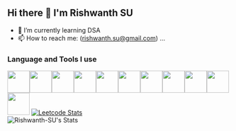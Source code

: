 ## Hi there 👋 I'm Rishwanth SU

<!--
**Rishwanth-SU/Rishwanth-SU** is a ✨ _special_ ✨ repository because its `README.md` (this file) appears on your GitHub profile.

Here are some ideas to get you started:

- 🔭 I’m currently working on ...
- 🌱 I’m currently learning ...
- 👯 I’m looking to collaborate on ...
- 🤔 I’m looking for help with ...
- 💬 Ask me about ...
- 📫 How to reach me: ...
- 😄 Pronouns: ...
- ⚡ Fun fact: ...
-->
- 🌱 I’m currently learning DSA
- 📫 How to reach me: (rishwanth.su@gmail.com)
...
### Language and Tools I use
<img height="50" width="50" src="https://img.icons8.com/color/48/python--v1.png" /><img height="50" width="50" src="https://img.icons8.com/color/48/java-coffee-cup-logo--v1.png" /><img height="50" width="50" src="https://img.icons8.com/color/48/c-programming.png" /><img height="50" width="50" src="https://img.icons8.com/color/48/mysql-logo.png" /><img height="50" width="50" src="https://img.icons8.com/color/48/mongo-db.png" /><img height="50" width="50" src="https://img.icons8.com/ios-glyphs/30/html-5.png" /><img height="50" width="50" src="https://img.icons8.com/parakeet/48/css.png" /><img height="50" width="50" src="https://img.icons8.com/color/48/javascript--v1.png" /><img height="50" width="50" src="https://img.icons8.com/color/48/visual-studio-code-2019.png" /><img height="50" width="50" src="https://img.icons8.com/office/40/java-eclipse.png" /><img height="50" width="50" src="https://img.icons8.com/color-glass/48/notion.png" />
[![Leetcode Stats](https://leetcard.jacoblin.cool/RishwanthSU?theme=dark&font=Mate&ext=contest)](https://leetcode.com/RishwanthSU)<br/>
![Rishwanth-SU's Stats](https://github-readme-stats.vercel.app/api?username=Rishwanth-SU&theme=vue-dark&show_icons=true&hide_border=true&count_private=true)
